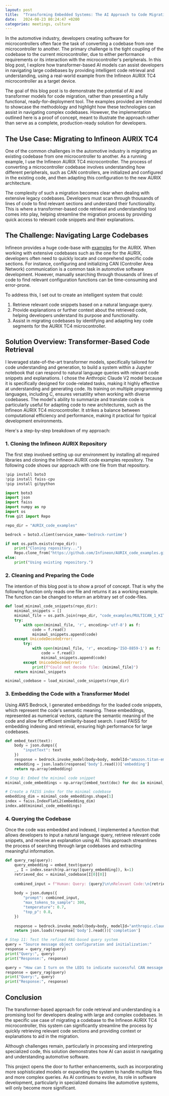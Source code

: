 ```yaml
---
layout: post
title:  "Transforming Embedded Systems: The AI Approach to Code Migration"
date:   2024-08-23 80:24:47 +0200
categories: meetings, culture
---
```


In the automotive industry, developers creating software for microcontrollers often face the task of converting a codebase from one microcontroller to another. The primary challenge is the tight coupling of the codebase to the current microcontroller, due to either performance requirements or its interaction with the microcontroller's peripherals. In this blog post, I explore how transformer-based AI models can assist developers in navigating large codebases by providing intelligent code retrieval and understanding, using a real-world example from the Infineon AURIX TC4 microcontroller as a target device.

The goal of this blog post is to demonstrate the potential of AI and transformer models for code migration, rather than presenting a fully functional, ready-for-deployment tool. The examples provided are intended to showcase the methodology and highlight how these technologies can assist in navigating complex codebases. However, the implementation outlined here is a proof of concept, meant to illustrate the approach rather than serve as a complete, production-ready solution for developers.

## The Use Case: Migrating to Infineon AURIX TC4

One of the common challenges in the automotive industry is migrating an existing codebase from one microcontroller to another. As a running example, I use the Infineon AURIX TC4 microcontroller. The process of converting a microcontroller codebase involves understanding how different peripherals, such as CAN controllers, are initialized and configured in the existing code, and then adapting this configuration to the new AURIX architecture.

The complexity of such a migration becomes clear when dealing with extensive legacy codebases. Developers must scan through thousands of lines of code to find relevant sections and understand their functionality. This is where a transformer-based code retrieval and understanding tool comes into play, helping streamline the migration process by providing quick access to relevant code snippets and their explanations.

## The Challenge: Navigating Large Codebases

Infineon provides a huge code-base with [examples](https://github.com/Infineon/AURIX_code_examples) for the AURIX. When working with extensive codebases such as the one for the AURIX, developers often need to quickly locate and comprehend specific code sections. For instance, configuring and initializing CAN (Controller Area Network) communication is a common task in automotive software development. However, manually searching through thousands of lines of code to find relevant configuration functions can be time-consuming and error-prone.

To address this, I set out to create an intelligent system that could:

1. Retrieve relevant code snippets based on a natural language query.
2. Provide explanations or further context about the retrieved code, helping developers understand its purpose and functionality.
3. Assist in migrating codebases by identifying and adapting key code segments for the AURIX TC4 microcontroller.

## Solution Overview: Transformer-Based Code Retrieval

I leveraged state-of-the-art transformer models, specifically tailored for code understanding and generation, to build a system within a Jupyter notebook that can respond to natural language queries with relevant code snippets and explanations. I chose the Anthropic Claude V2 model because it is specifically designed for code-related tasks, making it highly effective at understanding and generating code. Its training on multiple programming languages, including C, ensures versatility when working with diverse codebases. The model's ability to summarize and translate code is particularly useful for adapting code to new architectures, such as the Infineon AURIX TC4 microcontroller. It strikes a balance between computational efficiency and performance, making it practical for typical development environments.

Here's a step-by-step breakdown of my approach:
### 1. Cloning the Infineon AURIX Repository

The first step involved setting up our environment by installing all required libraries and cloning the Infineon AURIX code examples repository. The following code shows our approach with one file from that repository. 

```python
!pip install boto3
!pip install faiss-cpu
!pip install gitpython

import boto3
import json
import faiss
import numpy as np
import os
from git import Repo

repo_dir = "AURIX_code_examples"

bedrock = boto3.client(service_name='bedrock-runtime')

if not os.path.exists(repo_dir):
    print("Cloning repository...")
    Repo.clone_from("https://github.com/Infineon/AURIX_code_examples.git", repo_dir)
else:
    print("Using existing repository.")
```

### 2. Cleaning and Preparing the Code

The intention of this blog post is to show a proof of concept. That is why the following function only reads one file and returns it as a working example. The function can be changed to return an arbitrary set of code-files. 

```python
def load_minimal_code_snippets(repo_dir):
    minimal_snippets = []
    minimal_file = os.path.join(repo_dir, "code_examples/MULTICAN_1_KIT_TC275_LK/MULTICAN.c")
    try:
        with open(minimal_file, 'r', encoding='utf-8') as f:
            code = f.read()
            minimal_snippets.append(code)
    except UnicodeDecodeError:
        try:
            with open(minimal_file, 'r', encoding='ISO-8859-1') as f:
                code = f.read()
                minimal_snippets.append(code)
        except UnicodeDecodeError:
            print(f"Could not decode file: {minimal_file}")
    return minimal_snippets

minimal_codebase = load_minimal_code_snippets(repo_dir)
```
### 3. Embedding the Code with a Transformer Model

Using AWS Bedrock, I generated embeddings for the loaded code snippets, which represent the code's semantic meaning. These embeddings, represented as numerical vectors, capture the semantic meaning of the code and allow for efficient similarity-based search. I used FAISS for embedding indexing and retrieval, ensuring high performance for large codebases.
```python
def embed_text(text):
    body = json.dumps({
        "inputText": text
    })
    response = bedrock.invoke_model(body=body, modelId="amazon.titan-embed-text-v1")
    embedding = json.loads(response['body'].read())['embedding']
    return np.array(embedding)

# Step 8: Embed the minimal code snippet
minimal_code_embeddings = np.array([embed_text(doc) for doc in minimal_codebase])

# Create a FAISS index for the minimal codebase
embedding_dim = minimal_code_embeddings.shape[1]
index = faiss.IndexFlatL2(embedding_dim)
index.add(minimal_code_embeddings)
```

### 4. Querying the Codebase

Once the code was embedded and indexed, I implemented a function that allows developers to input a natural language query, retrieve relevant code snippets, and receive an explanation using AI. This approach streamlines the process of searching through large codebases and extracting meaningful information.

```python
def query_rag(query):
    query_embedding = embed_text(query)
    _, I = index.search(np.array([query_embedding]), k=1)
    retrieved_doc = minimal_codebase[I[0][0]]
    
    combined_input = f"Human: Query: {query}\n\nRelevant Code:\n{retrieved_doc}\n\nAssistant:"
    
    body = json.dumps({
        "prompt": combined_input,
        "max_tokens_to_sample": 300,
        "temperature": 0.7,
        "top_p": 0.8,
    })
    
    response = bedrock.invoke_model(body=body, modelId="anthropic.claude-v2")
    return json.loads(response['body'].read())['completion']

# Step 11: Test the refined RAG-based query system
query = "Source message object configuration and initialization:"
response = query_rag(query)
print("Query:", query)
print("Response:", response)

query = "How can I turn on the LED1 to indicate successful CAN message transmission?"
response = query_rag(query)
print("Query:", query)
print("Response:", response)
```

## Conclusion

The transformer-based approach for code retrieval and understanding is a promising tool for developers dealing with large and complex codebases. In the specific use case of migrating a codebase to the Infineon AURIX TC4 microcontroller, this system can significantly streamline the process by quickly retrieving relevant code sections and providing context or explanations to aid in the migration.

Although challenges remain, particularly in processing and interpreting specialized code, this solution demonstrates how AI can assist in navigating and understanding automotive software.

This project opens the door to further enhancements, such as incorporating more sophisticated models or expanding the system to handle multiple files and more complex queries. As AI continues to evolve, its role in software development, particularly in specialized domains like automotive systems, will only become more significant.